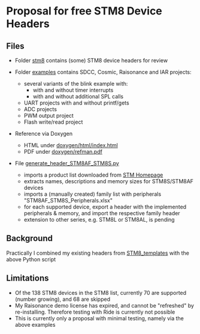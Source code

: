 # Proposal for free STM8 Device Headers

## Files

- Folder [stm8](https://github.com/STM8-SPL-license/discussion/tree/master/Header/stm8) contains (some) STM8 device headers for review

- Folder [examples](https://github.com/STM8-SPL-license/discussion/tree/master/Header/examples/stm8af_stm8s) contains SDCC, Cosmic, Raisonance and IAR projects:
  - several variants of the blink example with:
    - with and without timer interrupts
    - with and without additional SPL calls
  - UART projects with and without printf/gets
  - ADC projects 
  - PWM output project 
  - Flash write/read project

- Reference via Doxygen
  - HTML under [doxygen/html/index.html](https://github.com/STM8-SPL-license/discussion/tree/master/Header/doxygen/html/index.html)
  - PDF under [doxygen/refman.pdf](https://github.com/STM8-SPL-license/discussion/blob/master/Header/doxygen/refman.pdf)

- File [generate_header_STM8AF_STM8S.py](https://github.com/STM8-SPL-license/discussion/blob/master/Header/generate_header_STM8AF_STM8S.py)
  - imports a product list downloaded from [STM Homepage](https://www.st.com/content/st_com/en/products/microcontrollers/stm8-8-bit-mcus.html)
  - extracts names, descriptions and memory sizes for STM8S/STM8AF devices
  - imports a (manually created) family list with peripherals "STM8AF_STM8S_Peripherals.xlsx"
  - for each supported device, export a header with the implemented peripherals & memory, and import the respective family header
  - extension to other series, e.g. STM8L or STM8AL, is pending


## Background

Practically I combined my existing headers from [STM8_templates](https://github.com/gicking/STM8_templates) with the above Python script


## Limitations

- Of the 138 STM8 devices in the STM8 list, currently 70 are supported (number growing), and 68 are skipped 
- My Raisonance demo license has expired, and cannot be "refreshed" by re-installing. Therefore testing with Ride is currently not possible
- This is currently only a proposal with minimal testing, namely via the above examples 

